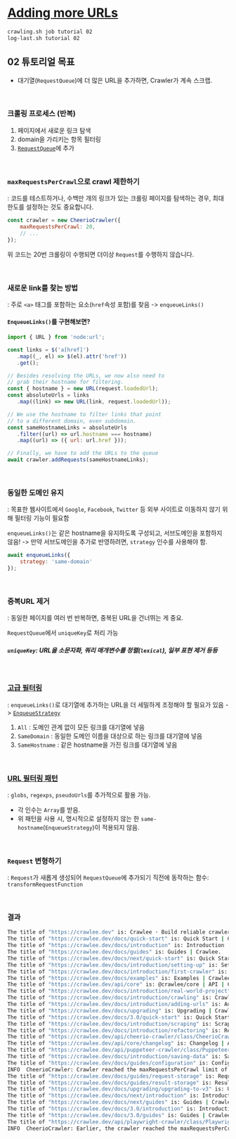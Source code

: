 # [Adding more URLs](https://crawlee.dev/docs/introduction/adding-urls)

```sh
crawling.sh job tutorial 02
log-last.sh tutorial 02
```

## 02 튜토리얼 목표

- 대기열(`RequestQueue`)에 더 많은 URL을 추가하면, Crawler가 계속 스크랩.

<br>

### 크롤링 프로세스 (반복)

1. 페이지에서 새로운 링크 탐색
2. domain을 가리키는 항목 필터링
3. [`RequestQueue`](https://crawlee.dev/api/core/function/enqueueLinks)에 추가


<br>


### `maxRequestsPerCrawl`으로 crawl 제한하기

: 코드를 테스트하거나, 수백만 개의 링크가 있는 크롤링 페이지를 탐색하는 경우, 최대 한도를 설정하는 것도 중요합니다.

```js
const crawler = new CheerioCrawler({
    maxRequestsPerCrawl: 20,
    // ...
});
```

위 코드는 20번 크롤링이 수행되면 더이상 `Request`를 수행하지 않습니다.


<br>


### 새로운 link를 찾는 방법

: 주로 `<a>` 태그를 포함하는 요소(`href`속성 포함)를 찾음 -> `enqueueLinks()`

#### `EnqueueLinks()`를 구현해보면?

```js
import { URL } from 'node:url';

const links = $('a[href]')
   .map((_, el) => $(el).attr('href'))
   .get();

// Besides resolving the URLs, we now also need to
// grab their hostname for filtering.
const { hostname } = new URL(request.loadedUrl);
const absoluteUrls = links
   .map((link) => new URL(link, request.loadedUrl));

// We use the hostname to filter links that point
// to a different domain, even subdomain.
const sameHostnameLinks = absoluteUrls
   .filter((url) => url.hostname === hostname)
   .map((url) => ({ url: url.href }));

// Finally, we have to add the URLs to the queue
await crawler.addRequests(sameHostnameLinks);
```

<br>

### 동일한 도메인 유지

: 목표한 웹사이트에서 `Google`, `Facebook`, `Twitter` 등 외부 사이트로 이동하지 않기 위해 필터링 기능이 필요함

`enqueueLinks()`는 같은 hostname을 유지하도록 구성되고, 서브도메인을 포함하지 않음!
-> 만약 서브도메인을 추가로 반영하려면, `strategy` 인수를 사용해야 함.

```js
await enqueueLinks({
    strategy: 'same-domain'
});
```

<br>


### 중복URL 제거

: 동일한 페이지를 여러 번 반복하면, 중복된 URL을 건너뛰는 게 중요.

`RequestQueue`에서 `uniqueKey`로 처리 가능

##### `uniqueKey`: URL을 소문자화, 쿼리 매개변수를 정렬(`lexical`), 일부 표현 제거 등등


<br>



### [고급 필터링](https://crawlee.dev/api/core/enum/EnqueueStrategy)

: `enqueueLinks()`로 대기열에 추가하는 URL을 더 세밀하게 조정해야 할 필요가 있음 -> [`EnqueueStrategy`](https://crawlee.dev/api/core/enum/EnqueueStrategy)

1. `All` : 도메인 관계 없이 모든 링크를 대기열에 넣음
2. `SameDomain` : 동일한 도메인 이름을 대상으로 하는 링크를 대기열에 넣음
3. `SameHostname` : 같은 hostname을 가진 링크를 대기열에 넣음



<br>


### [URL 필터링 패턴](https://crawlee.dev/api/core/interface/EnqueueLinksOptions)

: `globs`, `regexps`, `pseudoUrls`를 추가적으로 활용 가능.

- 각 인수는 `Array`를 받음.
- 위 패턴을 사용 시, 명시적으로 설정하지 않는 한 `same-hostname`(`EnqueueStrategy`)이 적용되지 않음.


<br>


### `Request` 변형하기

: `Request`가 새롭게 생성되어 `RequestQueue`에 추가되기 직전에 동작하는 함수: `transformRequestFunction`


<br>


### 결과

```sh
The title of "https://crawlee.dev" is: Crawlee · Build reliable crawlers. Fast. | Crawlee.
The title of "https://crawlee.dev/docs/quick-start" is: Quick Start | Crawlee.
The title of "https://crawlee.dev/docs/introduction" is: Introduction | Crawlee.
The title of "https://crawlee.dev/docs/guides" is: Guides | Crawlee.
The title of "https://crawlee.dev/docs/next/quick-start" is: Quick Start | Crawlee.
The title of "https://crawlee.dev/docs/introduction/setting-up" is: Setting up | Crawlee.
The title of "https://crawlee.dev/docs/introduction/first-crawler" is: First crawler | Crawlee.
The title of "https://crawlee.dev/docs/examples" is: Examples | Crawlee.
The title of "https://crawlee.dev/api/core" is: @crawlee/core | API | Crawlee.
The title of "https://crawlee.dev/docs/introduction/real-world-project" is: Getting some real-world data | Crawlee.
The title of "https://crawlee.dev/docs/introduction/crawling" is: Crawling the Store | Crawlee.
The title of "https://crawlee.dev/docs/introduction/adding-urls" is: Adding more URLs | Crawlee.
The title of "https://crawlee.dev/docs/upgrading" is: Upgrading | Crawlee.
The title of "https://crawlee.dev/docs/3.0/quick-start" is: Quick Start | Crawlee.
The title of "https://crawlee.dev/docs/introduction/scraping" is: Scraping the Store | Crawlee.
The title of "https://crawlee.dev/docs/introduction/refactoring" is: Refactoring | Crawlee.
The title of "https://crawlee.dev/api/cheerio-crawler/class/CheerioCrawler" is: CheerioCrawler | API | Crawlee.
The title of "https://crawlee.dev/api/core/changelog" is: Changelog | API | Crawlee.
The title of "https://crawlee.dev/api/puppeteer-crawler/class/PuppeteerCrawler" is: PuppeteerCrawler | API | Crawlee.
The title of "https://crawlee.dev/docs/introduction/saving-data" is: Saving data | Crawlee.
The title of "https://crawlee.dev/docs/guides/configuration" is: Configuration | Crawlee.
INFO  CheerioCrawler: Crawler reached the maxRequestsPerCrawl limit of 20 requests and will shut down soon. Requests that are in progress will be allowed to finish.
The title of "https://crawlee.dev/docs/guides/request-storage" is: Request Storage | Crawlee.
The title of "https://crawlee.dev/docs/guides/result-storage" is: Result Storage | Crawlee.
The title of "https://crawlee.dev/docs/upgrading/upgrading-to-v3" is: Upgrading to v3 | Crawlee.
The title of "https://crawlee.dev/docs/next/introduction" is: Introduction | Crawlee.
The title of "https://crawlee.dev/docs/next/guides" is: Guides | Crawlee.
The title of "https://crawlee.dev/docs/3.0/introduction" is: Introduction | Crawlee.
The title of "https://crawlee.dev/docs/3.0/guides" is: Guides | Crawlee.
The title of "https://crawlee.dev/api/playwright-crawler/class/PlaywrightCrawler" is: PlaywrightCrawler | API | Crawlee.
INFO  CheerioCrawler: Earlier, the crawler reached the maxRequestsPerCrawl limit of 20 requests and all requests that were in progress at that time have now finished. In total, the crawler processed 29 requests and will shut down.
```
